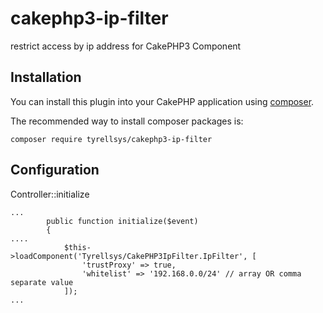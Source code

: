 # cakephp3-ip-filter
restrict access by ip address for CakePHP3 Component

## Installation

You can install this plugin into your CakePHP application using [composer](http://getcomposer.org).

The recommended way to install composer packages is:

```
composer require tyrellsys/cakephp3-ip-filter
```

## Configuration

Controller::initialize
```
...
        public function initialize($event)
        {
....
            $this->loadComponent('Tyrellsys/CakePHP3IpFilter.IpFilter', [
                'trustProxy' => true,
                'whitelist' => '192.168.0.0/24' // array OR comma separate value
            ]);
...
```
